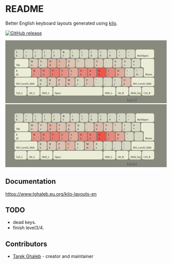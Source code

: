 # README

Better English keyboard layouts 
generated using [kilo](https://www.tghaleb.eu.org/kilo).

[![GitHub release](https://img.shields.io/github/release/tghaleb/kilo-layouts-en.svg)](https://github.com/tghaleb/kilo-layouts-en/releases)

![kilo37 heat](docs/images/kilo37.heat.svg)
![kilo62 heat](docs/images/kilo62.heat.svg)

## Documentation

<https://www.tghaleb.eu.org/kilo-layouts-en>

## TODO

- dead keys.
- finish level3/4.

## Contributors

- [Tarek Ghaleb](https://github.com/tghaleb) - creator and maintainer

